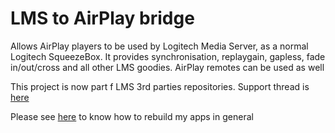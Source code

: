 # LMS to AirPlay bridge
Allows AirPlay players to be used by Logitech Media Server, as a normal Logitech SqueezeBox. It provides synchronisation, replaygain, gapless, fade in/out/cross and 
all other LMS goodies. AirPlay remotes can be used as well

This project is now part f LMS 3rd parties repositories. Support thread is [here](http://forums.slimdevices.com/showthread.php?105198-ANNOUNCE-AirPlay-Bridge-integrate-AirPlay-devices-with-LMS-(squeeze2raop))

Please see [here](https://github.com/philippe44/cross-compiling/blob/master/README.md#organizing-submodules--packages) to know how to rebuild my apps in general 
